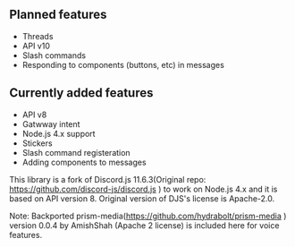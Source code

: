 ## Planned features
- Threads
- API v10
- Slash commands
- Responding to components (buttons, etc) in messages

## Currently added features
- API v8
- Gatwway intent
- Node.js 4.x support
- Stickers
- Slash command registeration
- Adding components to messages

This library is a fork of Discord.js 11.6.3(Original repo: https://github.com/discord-js/discord.js ) to work on Node.js 4.x and it is based on API version 8. Original version of DJS's license is Apache-2.0.

Note: Backported prism-media(https://github.com/hydrabolt/prism-media ) version 0.0.4 by AmishShah (Apache 2 license) is included here for voice features.

